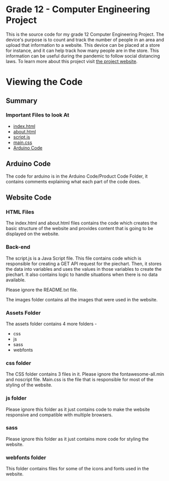 # Grade 12 - Computer Engineering Project
This is the source code for my grade 12 Computer Engineering Project. 
The device's purpose is to count and track the number of people in an area and upload that information to a website.
This device can be placed at a store for instance, and it can help track how many people are in the store. This information can be useful during the pandemic to follow social distancing laws. To learn more about this project visit [the project website](https://devadhiraj.github.io/compengproject/).
# Viewing the Code

## Summary ##

### Important Files to look At
* [index.html](index.html)
* [about.html](about.html)
* [script.js](script.js)
* [main.css](assets/css/main.css)
* [Arduino Code](https://github.com/devAdhiraj/compengproject/blob/gh-pages/Arduino%20Code/Product_Code/Product_Code.ino)

## Arduino Code ##
The code for arduino is in the Arduino Code/Product Code Folder, it contains comments explaining what each part of the code does.

## Website Code ##

### HTML Files ###
The index.html and about.html files contains the code which creates the basic structure of the website and provides content that is going to be displayed on the website.

### Back-end ###
The script.js is a Java Script file. This file contains code which is responsible for creating a GET API request for the piechart. Then, it stores the data into variables and uses the values in those variables to create the piechart. It also contains logic to handle situations when there is no data available.


Please ignore the README.txt file.

The images folder contains all the images that were used in the website.

### Assets Folder ###
The assets folder contains 4 more folders - 
* css
* js
* sass
* webfonts

### css folder ###
The CSS folder contains 3 files in it. Please ignore the fontawesome-all.min and noscript file.
Main.css is the file that is responsible for most of the styling of the website.

### js folder ###
Please ignore this folder as it just contains code to make the website responsive and compatible with multiple browsers.

### sass ###
Please ignore this folder as it just contains more code for styling the website.

### webfonts folder ###
This folder contains files for some of the icons and fonts used in the website. 



